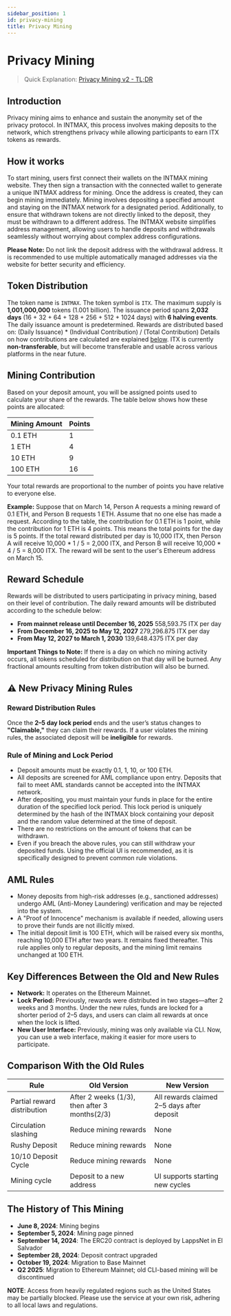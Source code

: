 ```yaml
---
sidebar_position: 1
id: privacy-mining
title: Privacy Mining
---
```


# Privacy Mining

> Quick Explanation: [Privacy Mining v2 - TL;DR](https://hackmd.io/@lionfeeder/HkNOuv9Ege)

## Introduction

Privacy mining aims to enhance and sustain the anonymity set of the privacy protocol. In INTMAX, this process involves making deposits to the network, which strengthens privacy while allowing participants to earn ITX tokens as rewards. 

## How it works

To start mining, users first connect their wallets on the INTMAX mining website. They then sign a transaction with the connected wallet to generate a unique INTMAX address for mining. Once the address is created, they can begin mining immediately.
Mining involves depositing a specified amount and staying on the INTMAX network for a designated period. Additionally, to ensure that withdrawn tokens are not directly linked to the deposit, they must be withdrawn to a different address. The INTMAX website simplifies address management, allowing users to handle deposits and withdrawals seamlessly without worrying about complex address configurations.

**Please Note:**
Do not link the deposit address with the withdrawal address.
It is recommended to use multiple automatically managed addresses via the website for better security and efficiency.

## Token Distribution

The token name is `INTMAX`.
The token symbol is `ITX`.
The maximum supply is **1,001,000,000** tokens (1.001 billion).
The issuance period spans **2,032 days** (16 + 32 + 64 + 128 + 256 + 512 + 1024 days) with **6 halving events**.
The daily issuance amount is predetermined. Rewards are distributed based on:
(Daily Issuance) \* (Individual Contribution) / (Total Contribution)
Details on how contributions are calculated are explained [below](https://docs.network.intmax.io/privacy-mining#mining-contribution).
ITX is currently **non-transferable**, but will become transferable and usable across various platforms in the near future.

## Mining Contribution

Based on your deposit amount, you will be assigned points used to calculate your share of the rewards. The table below shows how these points are allocated:

| Mining Amount  | Points |
|----------------|--------|
| 0.1 ETH        | 1      |
| 1 ETH          | 4      |
| 10 ETH         | 9      |
| 100 ETH        | 16     |


Your total rewards are proportional to the number of points you have relative to everyone else.

**Example:** Suppose that on March 14, Person A requests a mining reward of 0.1 ETH, and Person B requests 1 ETH. Assume that no one else has made a request. According to the table, the contribution for 0.1 ETH is 1 point, while the contribution for 1 ETH is 4 points. This means the total points for the day is 5 points. If the total reward distributed per day is 10,000 ITX, then Person A will receive 10,000 * 1 / 5 = 2,000 ITX, and Person B will receive 10,000 * 4 / 5 = 8,000 ITX. The reward will be sent to the user's Ethereum address on March 15.

## Reward Schedule

Rewards will be distributed to users participating in privacy mining, based on their level of contribution. The daily reward amounts will be distributed according to the schedule below:

- **From mainnet release until December 16, 2025**
  558,593.75 ITX per day
- **From December 16, 2025 to May 12, 2027**
  279,296.875 ITX per day
- **From May 12, 2027 to March 1, 2030**
  139,648.4375 ITX per day

**Important Things to Note:**
If there is a day on which no mining activity occurs, all tokens scheduled for distribution on that day will be burned.
Any fractional amounts resulting from token distribution will also be burned.

## ⚠️ New Privacy Mining Rules

### Reward Distribution Rules

Once the **2–5 day lock period** ends and the user’s status changes to **"Claimable,"** they can claim their rewards.
If a user violates the mining rules, the associated deposit will be **ineligible** for rewards. 

### Rule of Mining and Lock Period

- Deposit amounts must be exactly 0.1, 1, 10, or 100 ETH.
- All deposits are screened for AML compliance upon entry. Deposits that fail to meet AML standards cannot be accepted into the INTMAX network.
- After depositing, you must maintain your funds in place for the entire duration of the specified lock period. This lock period is uniquely determined by the hash of the INTMAX block containing your deposit and the random value determined at the time of deposit.
- There are no restrictions on the amount of tokens that can be withdrawn.
- Even if you breach the above rules, you can still withdraw your deposited funds. Using the official UI is recommended, as it is specifically designed to prevent common rule violations.

## AML Rules 

- Money deposits from high-risk addresses (e.g., sanctioned addresses) undergo AML (Anti-Money Laundering) verification and may be rejected into the system.
- A "Proof of Innocence" mechanism is available if needed, allowing users to prove their funds are not illicitly mixed.
- The initial deposit limit is 100 ETH, which will be raised every six months, reaching 10,000 ETH after two years. It remains fixed thereafter. This rule applies only to regular deposits, and the mining limit remains unchanged at 100 ETH.

## Key Differences Between the Old and New Rules

- **Network:** It operates on the Ethereum Mainnet.
- **Lock Period:** Previously, rewards were distributed in two stages—after 2 weeks and 3 months. Under the new rules, funds are locked for a shorter period of 2–5 days, and users can claim all rewards at once when the lock is lifted.
- **New User Interface:** Previously, mining was only available via CLI. Now, you can use a web interface, making it easier for more users to participate.

## Comparison With the Old Rules

| Rule | Old Version | New Version |
| --- | --- | --- |
| Partial reward distribution | After 2 weeks (1/3), then after 3 months(2/3) | All rewards claimed 2–5 days after deposit |
| Circulation slashing        | Reduce mining rewards                         | None                                       |
| Rushy Deposit               | Reduce mining rewards                         | None                                       |
| 10/10 Deposit Cycle         | Reduce mining rewards                         | None                                       |
| Mining cycle                | Deposit to a new address                      | UI supports starting new cycles            |

## The History of This Mining

- **June 8, 2024**: Mining begins
- **September 5, 2024**: Mining page pinned
- **September 14, 2024**: The ERC20 contract is deployed by LappsNet in El Salvador
- **September 28, 2024**: Deposit contract upgraded
- **October 19, 2024**: Migration to Base Mainnet
- **Q2 2025**: Migration to Ethereum Mainnet; old CLI-based mining will be discontinued

**NOTE**: Access from heavily regulated regions such as the United States may be partially blocked. Please use the service at your own risk, adhering to all local laws and regulations.
